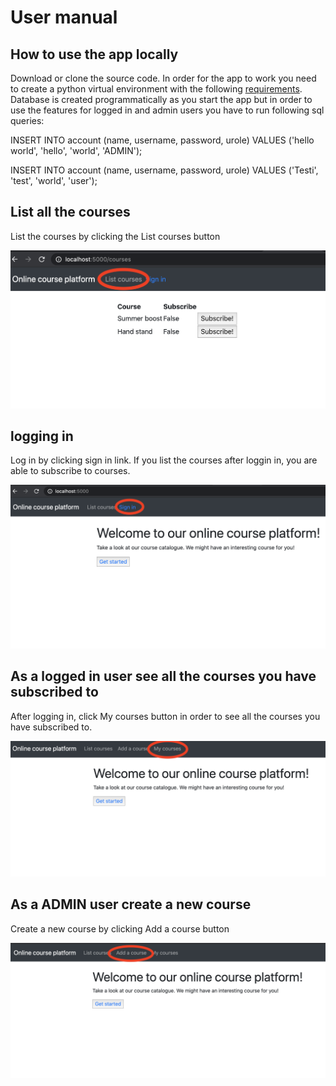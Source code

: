# User manual

## How to use the app locally

Download or clone the source code. In order for the app to work you need to create a python virtual environment with the following [requirements](https://github.com/Aleksipa/online_course_platfrom/blob/master/requirements.txt). Database is created programmatically as you start the app but in order to use the features for logged in and admin users you have to run following sql queries:

INSERT INTO account (name, username, password, urole) VALUES ('hello world', 'hello', 'world', 'ADMIN');

INSERT INTO account (name, username, password, urole) VALUES ('Testi', 'test', 'world', 'user');

## List all the courses

List the courses by clicking the List courses button

<img src="https://github.com/Aleksipa/online_course_platfrom/blob/master/documentation/list_courses.png" width="600">

## logging in

Log in by clicking sign in link. If you list the courses after loggin in, you are able to subscribe to courses.

<img src="https://github.com/Aleksipa/online_course_platfrom/blob/master/documentation/sign_in.png" width="600">

## As a logged in user see all the courses you have subscribed to

After logging in, click My courses button in order to see all the courses you have subscribed to.

<img src="https://github.com/Aleksipa/online_course_platfrom/blob/master/documentation/my_courses.png" width="600">

## As a ADMIN user create a new course

Create a new course by clicking Add a course button

<img src="https://github.com/Aleksipa/online_course_platfrom/blob/master/documentation/add_course.png" width="600">